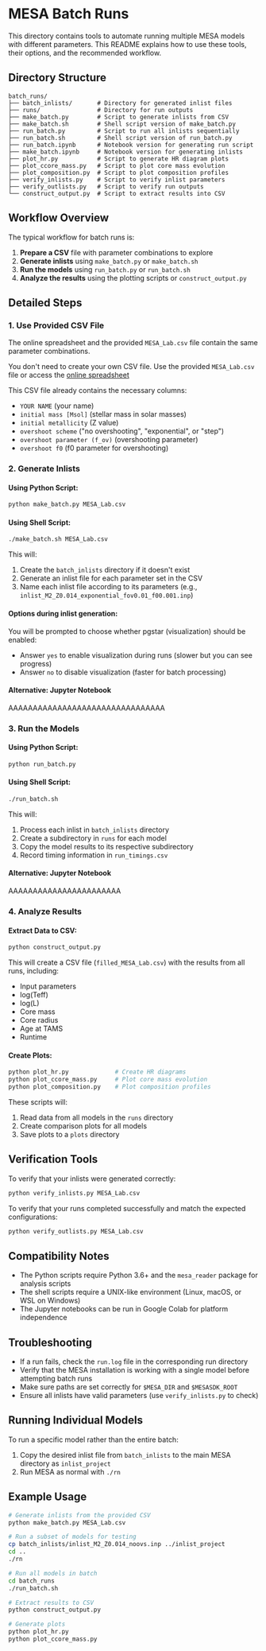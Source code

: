 # MESA Batch Runs

This directory contains tools to automate running multiple MESA models with different parameters. This README explains how to use these tools, their options, and the recommended workflow.

## Directory Structure

```
batch_runs/
├── batch_inlists/       # Directory for generated inlist files
├── runs/                # Directory for run outputs
├── make_batch.py        # Script to generate inlists from CSV
├── make_batch.sh        # Shell script version of make_batch.py
├── run_batch.py         # Script to run all inlists sequentially
├── run_batch.sh         # Shell script version of run_batch.py
├── run_batch.ipynb      # Notebook version for generating run script
├── make_batch.ipynb     # Notebook version for generating inlists
├── plot_hr.py           # Script to generate HR diagram plots
├── plot_ccore_mass.py   # Script to plot core mass evolution
├── plot_composition.py  # Script to plot composition profiles
├── verify_inlists.py    # Script to verify inlist parameters
├── verify_outlists.py   # Script to verify run outputs
└── construct_output.py  # Script to extract results into CSV
```

## Workflow Overview

The typical workflow for batch runs is:

1. **Prepare a CSV** file with parameter combinations to explore
2. **Generate inlists** using `make_batch.py` or `make_batch.sh`
3. **Run the models** using `run_batch.py` or `run_batch.sh`
4. **Analyze the results** using the plotting scripts or `construct_output.py`

## Detailed Steps

### 1. Use Provided CSV File

The online spreadsheet and the provided `MESA_Lab.csv` file contain the same parameter combinations.

You don't need to create your own CSV file. Use the provided `MESA_Lab.csv` file or access the [online spreadsheet](https://docs.google.com/spreadsheets/d/1qSNR-dV28Tr_RWv3bDu8OYsq7jTVcTQxmqzWqLM52es/edit?usp=sharing)

This CSV file already contains the necessary columns:
- `YOUR NAME` (your name)
- `initial mass [Msol]` (stellar mass in solar masses)
- `initial metallicity` (Z value)
- `overshoot scheme` ("no overshooting", "exponential", or "step")
- `overshoot parameter (f_ov)` (overshooting parameter)
- `overshoot f0` (f0 parameter for overshooting)


### 2. Generate Inlists

#### Using Python Script:

```bash
python make_batch.py MESA_Lab.csv
```

#### Using Shell Script:

```bash
./make_batch.sh MESA_Lab.csv
```

This will:
1. Create the `batch_inlists` directory if it doesn't exist
2. Generate an inlist file for each parameter set in the CSV
3. Name each inlist file according to its parameters (e.g., `inlist_M2_Z0.014_exponential_fov0.01_f00.001.inp`)

#### Options during inlist generation:

You will be prompted to choose whether pgstar (visualization) should be enabled:
- Answer `yes` to enable visualization during runs (slower but you can see progress)
- Answer `no` to disable visualization (faster for batch processing)

#### Alternative: Jupyter Notebook

AAAAAAAAAAAAAAAAAAAAAAAAAAAAAAAA

### 3. Run the Models

#### Using Python Script:

```bash
python run_batch.py
```

#### Using Shell Script:

```bash
./run_batch.sh
```

This will:
1. Process each inlist in `batch_inlists` directory
2. Create a subdirectory in `runs` for each model
3. Copy the model results to its respective subdirectory
4. Record timing information in `run_timings.csv`

#### Alternative: Jupyter Notebook

AAAAAAAAAAAAAAAAAAAAAAA


### 4. Analyze Results

#### Extract Data to CSV:

```bash
python construct_output.py
```

This will create a CSV file (`filled_MESA_Lab.csv`) with the results from all runs, including:
- Input parameters
- log(Teff)
- log(L)
- Core mass
- Core radius
- Age at TAMS
- Runtime

#### Create Plots:

```bash
python plot_hr.py             # Create HR diagrams
python plot_ccore_mass.py     # Plot core mass evolution
python plot_composition.py    # Plot composition profiles
```

These scripts will:
1. Read data from all models in the `runs` directory
2. Create comparison plots for all models
3. Save plots to a `plots` directory

## Verification Tools

To verify that your inlists were generated correctly:

```bash
python verify_inlists.py MESA_Lab.csv
```

To verify that your runs completed successfully and match the expected configurations:

```bash
python verify_outlists.py MESA_Lab.csv
```

## Compatibility Notes

- The Python scripts require Python 3.6+ and the `mesa_reader` package for analysis scripts
- The shell scripts require a UNIX-like environment (Linux, macOS, or WSL on Windows)
- The Jupyter notebooks can be run in Google Colab for platform independence

## Troubleshooting

- If a run fails, check the `run.log` file in the corresponding run directory
- Verify that the MESA installation is working with a single model before attempting batch runs
- Make sure paths are set correctly for `$MESA_DIR` and `$MESASDK_ROOT`
- Ensure all inlists have valid parameters (use `verify_inlists.py` to check)

## Running Individual Models

To run a specific model rather than the entire batch:

1. Copy the desired inlist file from `batch_inlists` to the main MESA directory as `inlist_project`
2. Run MESA as normal with `./rn`

## Example Usage

```bash
# Generate inlists from the provided CSV
python make_batch.py MESA_Lab.csv

# Run a subset of models for testing
cp batch_inlists/inlist_M2_Z0.014_noovs.inp ../inlist_project
cd ..
./rn

# Run all models in batch
cd batch_runs
./run_batch.sh

# Extract results to CSV
python construct_output.py

# Generate plots
python plot_hr.py
python plot_ccore_mass.py
```